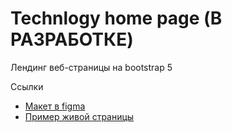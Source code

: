 # Technlogy home page (В РАЗРАБОТКЕ)

Лендинг веб-страницы на bootstrap 5

Ссылки
- [Макет в figma](https://www.figma.com/community/file/1138780166919543096)
- [Пример живой страницы](https://dimoncss.ru/myworks/technlogy-home-page/)